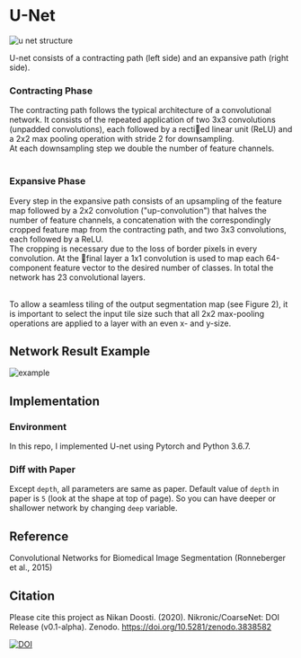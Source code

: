 # U-Net

![u net structure](https://u9qcsa.am.files.1drv.com/y4mfknEQpOtArPojQ2nvN1cOwci_zxLM5FoFynKOV2v9CSRrz21vlZeR7zo1cmn4Tm7fMBo9u_FpMPn-ZRyS2Oxdf800tE0K2BGzb5Dp7CYjYbTzCjSrtd2JyWEqKa7kJW4IX9tO4TIJDdRdPLa2_k7GyBkLyJBfX7Y2ws5bbHUm8qb4fb8j1T_6w8YOHkRy6bxbXlITze31atOQYP_f1v17g?width=823&height=513&cropmode=none)

U-net consists of a contracting
path (left side) and an expansive path (right side).<br>

### Contracting Phase

The contracting path follows
the typical architecture of a convolutional network. It consists of the repeated
application of two 3x3 convolutions (unpadded convolutions), each followed by
a rectied linear unit (ReLU) and a 2x2 max pooling operation with stride 2
for downsampling.<br>
At each downsampling step we double the number of feature
channels.<br><br>

### Expansive Phase

Every step in the expansive path consists of an upsampling of the
feature map followed by a 2x2 convolution ("up-convolution") that halves the number of feature channels, a concatenation with the correspondingly cropped
feature map from the contracting path, and two 3x3 convolutions, each followed by a ReLU.<br>
The cropping is necessary due to the loss of border pixels in
every convolution. At the final layer a 1x1 convolution is used to map each 64-component feature vector to the desired number of classes. In total the network has 23 convolutional layers.<br><br>

To allow a seamless tiling of the output segmentation map (see Figure 2), it is important to select the input tile size such that all 2x2 max-pooling operations are applied to a layer with an even x- and y-size.<br>

## Network Result Example

![example](https://utqcsa.am.files.1drv.com/y4mtuNLTy3W1hyGp1Je9JtrVzQOiqShDAlCcHHkTvfXsH8Au_aBIWnvq65T4zLqrs95xV-mGu3l_rqRLkcOMh1UWRMjWGaVr1-3_BmU52Kfb49PPXSzm4YBgjdCssRA8sHWUY6ctyTyMgMdF-TKdGbFrDkT-QG96OHzIzMX7mD97XYcDJLAjfhqcaG1ooKQZ33NqPWURGMVQ4ABbtKpbWRjvA?width=868&height=399&cropmode=none)

## Implementation

### Environment

In this repo, I implemented U-net using Pytorch and Python 3.6.7.

### Diff with Paper

Except `depth`, all parameters are same as paper. Default value of `depth` in paper is `5` (look at the shape at top of page). So you can have deeper or shallower network by changing `deep` variable.<br>

## Reference

Convolutional Networks for Biomedical Image Segmentation (Ronneberger et al., 2015)

## Citation
Please cite this project as
Nikan Doosti. (2020). Nikronic/CoarseNet: DOI Release (v0.1-alpha). Zenodo. https://doi.org/10.5281/zenodo.3838582

[![DOI](https://zenodo.org/badge/DOI/10.5281/zenodo.3838582.svg)](https://doi.org/10.5281/zenodo.3838582)
